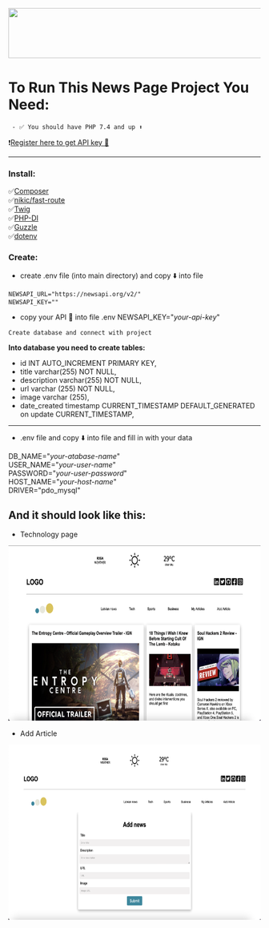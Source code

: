 <p align="center">
  <img width="700" height="100" src="https://github.com/LianaDace/news-page/blob/main/📰_News_Page_Project_.png">
</p>

 # To Run This News Page Project You Need:
 
````
 - ✅ You should have PHP 7.4 and up ⬆️
 ````
 
❗️[Register here to get API key 🔑](https://newsapi.org)

---

### Install:

✅[Composer](https://getcomposer.org) <br>
✅[nikic/fast-route](https://packagist.org/packages/nikic/fast-route) <br>
✅[Twig](https://packagist.org/packages/twig/twig) <br>
✅[PHP-DI](https://php-di.org) <br>
✅[Guzzle](https://docs.guzzlephp.org/en/stable/) <br>
✅[dotenv](https://www.npmjs.com/package/dotenv)


### Create:

- create .env file (into main directory) and copy ⬇️ into file
````
NEWSAPI_URL="https://newsapi.org/v2/"
NEWSAPI_KEY=""
````

- copy your API 🔑 into file .env NEWSAPI_KEY="_your-api-key_"
````
Create database and connect with project 
````
**Into database you need to create tables:**

- id INT AUTO_INCREMENT PRIMARY KEY,
- title varchar(255) NOT NULL,
- description varchar(255) NOT NULL,
- url varchar (255) NOT NULL,
- image varchar (255),
- date_created timestamp CURRENT_TIMESTAMP DEFAULT_GENERATED on update CURRENT_TIMESTAMP,

---

- .env file and copy ⬇️ into file and fill in with your data


DB_NAME="_your-atabase-name_" <br>
USER_NAME="_your-user-name_"<br>
PASSWORD="_your-user-password_"<br>
HOST_NAME="_your-host-name_"<br>
DRIVER="pdo_mysql"<br>


## And it should look like this:

- Technology page <br>
<p align="center">
  <img width="700" height="350" src="https://github.com/LianaDace/news-page/blob/main/Screenshot%202022-08-18%20at%2020.24.50.png">
</p>

- Add Article <br>

<p align="center">
  <img width="700" height="350" src="https://github.com/LianaDace/news-page/blob/main/Screenshot%202022-08-18%20at%2020.25.14.png">
</p>
 
 
 
